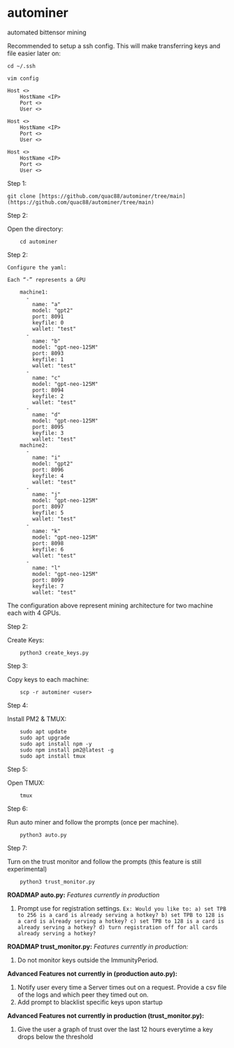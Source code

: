 # autominer
automated bittensor mining

Recommended to setup a ssh config. This will make transferring keys and file easier later on:

```
cd ~/.ssh
```
```
vim config
```	

```	
Host <>
	HostName <IP>
	Port <>
	User <>

Host <>
	HostName <IP>
	Port <>
	User <>

Host <>
	HostName <IP>
	Port <>
	User <>
```

Step 1:

	git clone [https://github.com/quac88/autominer/tree/main](https://github.com/quac88/autominer/tree/main)

Step 2:

Open the directory:

		cd autominer
		

Step 2: 

	Configure the yaml:

	Each “-” represents a GPU
	
		machine1:
		  -
		    name: "a"
		    model: "gpt2"
		    port: 8091
		    keyfile: 0
		    wallet: "test"
		  -
		    name: "b"
		    model: "gpt-neo-125M"
		    port: 8093
		    keyfile: 1
		    wallet: "test"
		  -
		    name: "c"
		    model: "gpt-neo-125M"
		    port: 8094
		    keyfile: 2
		    wallet: "test"
		  -
		    name: "d"
		    model: "gpt-neo-125M"
		    port: 8095
		    keyfile: 3
		    wallet: "test"
		machine2:
		  -
		    name: "i"
		    model: "gpt2"
		    port: 8096
		    keyfile: 4
		    wallet: "test"
		  -
		    name: "j"
		    model: "gpt-neo-125M"
		    port: 8097
		    keyfile: 5
		    wallet: "test"
		  -
		    name: "k"
		    model: "gpt-neo-125M"
		    port: 8098
		    keyfile: 6
		    wallet: "test"
		  -
		    name: "l"
		    model: "gpt-neo-125M"
		    port: 8099
		    keyfile: 7
		    wallet: "test"
		

The configuration above represent mining architecture for two machine each with 4 GPUs.

Step 2:

Create Keys:
		
		python3 create_keys.py
		

Step 3: 

Copy keys to each machine:
		
		scp -r autominer <user>
		

Step 4:

Install PM2 & TMUX:
		
		sudo apt update
		sudo apt upgrade
		sudo apt install npm -y
		sudo npm install pm2@latest -g
		sudo apt install tmux
		

Step 5:

Open TMUX:
		
		tmux
		

Step 6: 

Run auto miner and follow the prompts (once per machine). 

		python3 auto.py

	
Step 7: 
	
Turn on the trust monitor and follow the prompts (this feature is still experimental) 
		
		python3 trust_monitor.py
		
		
		
**ROADMAP auto.py:**
*Features currently in production*
1. Prompt use for registration settings.
				       ```
                                       Ex: Would you like to:
                                            a) set TPB to 256 is a card is already serving a hotkey?
                                            b) set TPB to 128 is a card is already serving a hotkey?
                                            c) set TPB to 128 is a card is already serving a hotkey?
                                            d) turn registration off for all cards already serving a hotkey?	
				       ```

							 
							 
**ROADMAP trust_monitor.py:**
*Features currently in production:*
1. Do not monitor keys outside the ImmunityPeriod.



**Advanced Features not currently in (production auto.py):**
1. Notify user every time a Server times out on a request. Provide a csv file of the logs and which peer they timed out on.
2. Add prompt to blacklist specific keys upon startup

**Advanced Features not currently in production (trust_monitor.py):**
1. Give the user a graph of trust over the last 12 hours everytime a key drops below the threshold
		
  

